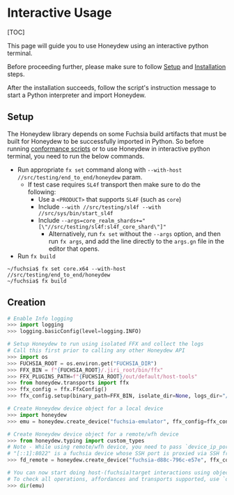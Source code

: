 # Interactive Usage

[TOC]

This page will guide you to use Honeydew using an interactive python terminal.

Before proceeding further, please make sure to follow [Setup](#Setup) and
[Installation](code_guidelines.md#installation) steps.

After the installation succeeds, follow the script's instruction message to
start a Python interpreter and import Honeydew.

## Setup
The Honeydew library depends on some Fuchsia build artifacts that must be built
for Honeydew to be successfully imported in Python. So before running
[conformance scripts](../README.md#honeydew-code-guidelines) or to use Honeydew
in interactive python terminal, you need to run the below commands.

* Run appropriate `fx set` command along with
`--with-host //src/testing/end_to_end/honeydew` param.
  * If test case requires `SL4f` transport then make sure to do the following:
    * Use a `<PRODUCT>` that supports `SL4F` (such as `core`)
    * Include `--with //src/testing/sl4f --with //src/sys/bin/start_sl4f`
    * Include `--args=core_realm_shards+="[\"//src/testing/sl4f:sl4f_core_shard\"]"`
      * Alternatively, run `fx set` without the `--args` option, and then run
      `fx args`, and add the line directly to the `args.gn` file in the editor
      that opens.
* Run `fx build`
```shell
~/fuchsia$ fx set core.x64 --with-host //src/testing/end_to_end/honeydew
~/fuchsia$ fx build
```

## Creation
```python
# Enable Info logging
>>> import logging
>>> logging.basicConfig(level=logging.INFO)

# Setup Honeydew to run using isolated FFX and collect the logs
# Call this first prior to calling any other Honeydew API
>>> import os
>>> FUCHSIA_ROOT = os.environ.get("FUCHSIA_DIR")
>>> FFX_BIN = f"{FUCHSIA_ROOT}/.jiri_root/bin/ffx"
>>> FFX_PLUGINS_PATH=f"{FUCHSIA_ROOT}/out/default/host-tools"
>>> from honeydew.transports import ffx
>>> ffx_config = ffx.FfxConfig()
>>> ffx_config.setup(binary_path=FFX_BIN, isolate_dir=None, logs_dir="/tmp/logs/honeydew/", logs_level="debug", enable_mdns=True, subtools_search_path=FFX_PLUGINS_PATH)

# Create Honeydew device object for a local device
>>> import honeydew
>>> emu = honeydew.create_device("fuchsia-emulator", ffx_config=ffx_config.get_config())

# Create Honeydew device object for a remote/wfh device
>>> from honeydew.typing import custom_types
# Note - While using remote/wfh device, you need to pass `device_ip_port` argument.
# "[::1]:8022" is a fuchsia device whose SSH port is proxied via SSH from a local machine to a remote workstation.
>>> fd_remote = honeydew.create_device("fuchsia-d88c-796c-e57e", ffx_config=ffx_config.get_config(), device_ip_port=custom_types.IpPort.create_using_ip_and_port("[::1]:8022"))

# You can now start doing host-(fuchsia)target interactions using object returned by `honeydew.create_device()`
# To check all operations, affordances and transports supported, use `dir` command
>>> dir(emu)
```
